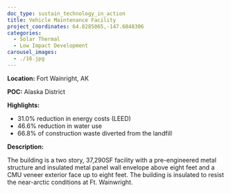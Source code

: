 ```yaml
---
doc_type: sustain_technology_in_action
title: Vehicle Maintenance Facility
project_coordinates: 64.8285065,-147.6848306
categories:
  - Solar Thermal
  - Low Impact Development
carousel_images:
  - ./16.jpg
---
```


**Location:** Fort Wainright, AK

**POC:** Alaska District

**Highlights:**

- 31.0% reduction in energy costs (LEED)
- 46.6% reduction in water use
- 66.8% of construction waste diverted from the landfill

**Description:**

The building is a two story, 37,290SF facility with a pre-engineered metal structure and insulated metal panel wall envelope above eight feet and a CMU veneer exterior face up to eight feet. The building is insulated to resist the near-arctic conditions at Ft. Wainwright.
